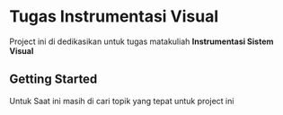 # Tugas Instrumentasi Visual

Project ini di dedikasikan untuk tugas matakuliah **Instrumentasi Sistem Visual**

## Getting Started

Untuk Saat ini masih di cari topik yang tepat untuk project ini

